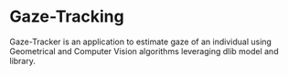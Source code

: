 # Gaze-Tracking
Gaze-Tracker is an application to estimate gaze of an individual using Geometrical and Computer Vision algorithms leveraging dlib model and library.
